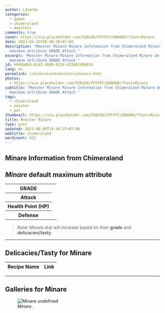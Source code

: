```yaml
---
author: L3n4r0x
categories:
  - games
  - chimeraland
  - monsters
comments: true
cover: https://via.placeholder.com/550x50/FFFFFF/000000/?text=Minare
date: 2023-05-25T00:40:10+07:00
description: "Monster Minare Minare Information from Chimeraland Minare default
  maximum attribute GRADE Attack "
excerpt: "Monster Minare Minare Information from Chimeraland Minare default
  maximum attribute GRADE Attack "
id: e0dda8b9-8cd1-4888-8224-42340290661b
lang: en
permalink: /chimeraland/monsters/minare.html
photos:
  - https://via.placeholder.com/550x50/FFFFFF/000000/?text=Minare
subtitle: "Monster Minare Minare Information from Chimeraland Minare default
  maximum attribute GRADE Attack "
tags:
  - chimeraland
  - monster
  - pet
thumbnail: https://via.placeholder.com/550x50/FFFFFF/000000/?text=Minare
title: Monster Minare
type: post
updated: 2023-08-08T14:44:37+07:00
webtitle: chimeraland
wordcount: 621
---
```


<link
  rel="stylesheet"
  href="https://rawcdn.githack.com/dimaslanjaka/Web-Manajemen/870a349/css/bootstrap-5-3-0-alpha3-wrapper.css"
/>
<section id="bootstrap-wrapper">
  <div data-bs-theme="dark">
    <h2>Minare Information from Chimeraland</h2>
    <h2 id="attribute"><i>Minare</i> default maximum attribute</h2>
    <div class="row">
      <div class="col mb-2">
        <div class="card">
          <div class="card-body">
            <table>
              <tr>
                <th>GRADE</th>
                <td><br /></td>
              </tr>
              <tr>
                <th>Attack</th>
                <td></td>
              </tr>
              <tr>
                <th>Health Point (HP)</th>
                <td></td>
              </tr>
              <tr>
                <th>Defense</th>
                <td></td>
              </tr>
            </table>
          </div>
        </div>
      </div>
    </div>
    <blockquote class="bd-callout bd-callout-warning">
      Note: Minare stat will increase based on their <b>grade</b> and
      <b>delicacies/tasty</b>.
    </blockquote>
    <hr />
    <h2 id="delicacies">Delicacies/Tasty for Minare</h2>
    <div class="card">
      <div class="card-body">
        <div class="table-responsive">
          <table class="table table-striped">
            <thead>
              <tr>
                <th>Recipe Name</th>
                <th>Link</th>
              </tr>
            </thead>
            <tbody></tbody>
          </table>
        </div>
      </div>
    </div>
    <hr />
    <div id="gallery">
      <h2>Galleries for Minare</h2>
      <div class="row">
        <div class="col-lg-6 col-12">
          <figure>
            <img
              src="https://www.webmanajemen.com/undefined"
              alt="Minare undefined"
            />
            <figcaption style="word-wrap: break-word">
              <i>Minare</i> .
            </figcaption>
          </figure>
        </div>
      </div>
    </div>
  </div>
</section>